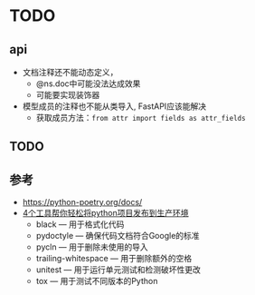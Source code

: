 # TODO

## api

- 文档注释还不能动态定义，
    - @ns.doc中可能没法达成效果
    - 可能要实现装饰器
- 模型成员的注释也不能从类导入, FastAPI应该能解决
    - 获取成员方法：```from attr import fields as attr_fields```

## TODO

## 参考

- https://python-poetry.org/docs/
- [4个工具帮你轻松将python项目发布到生产环境](https://blog.csdn.net/weixin_38739735/article/details/133257783)
  - black — 用于格式化代码
  - pydoctyle — 确保代码文档符合Google的标准
  - pycln — 用于删除未使用的导入
  - trailing-whitespace — 用于删除额外的空格
  - unitest — 用于运行单元测试和检测破坏性更改
  - tox — 用于测试不同版本的Python
